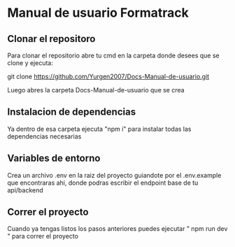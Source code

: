 # Manual de usuario Formatrack

## Clonar el repositoro

Para clonar el repositorio abre tu cmd en la carpeta donde desees que se clone y ejecuta:

git clone https://github.com/Yurgen2007/Docs-Manual-de-usuario.git

Luego abres la carpeta Docs-Manual-de-usuario que se crea


## Instalacion de dependencias 

Ya dentro de esa carpeta ejecuta "npm i" para instalar todas las dependencias necesarias 

## Variables de entorno

Crea un archivo .env en la raiz del proyecto guiandote por el .env.example que encontraras ahi, donde podras escribir el endpoint base de tu api/backend

## Correr el proyecto

Cuando ya tengas listos los pasos anteriores puedes ejecutar " npm run dev " para correr el proyecto